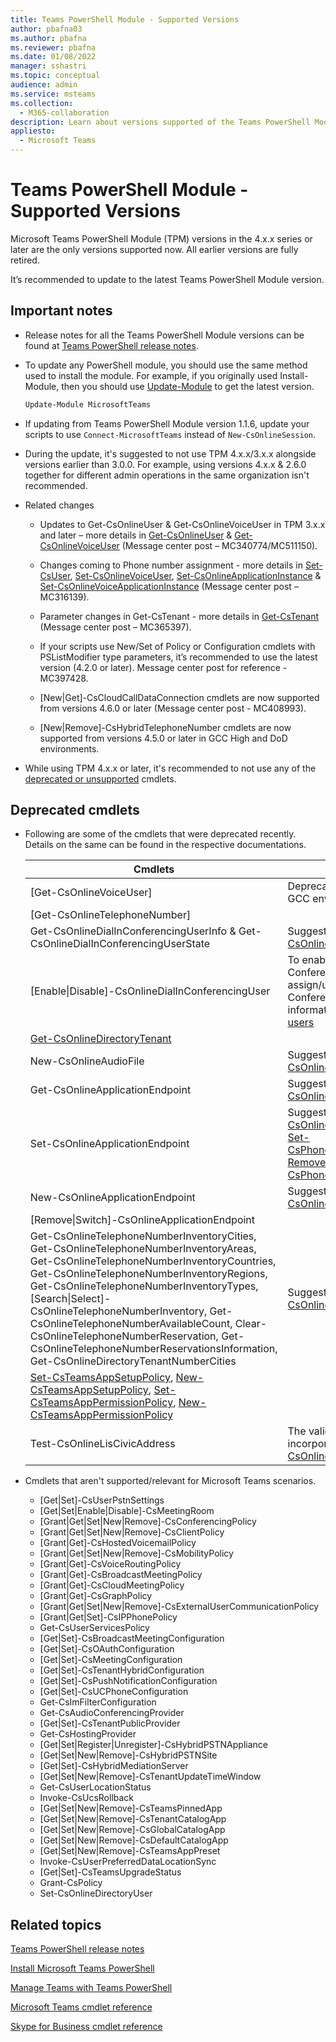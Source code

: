 ```yaml
---
title: Teams PowerShell Module - Supported Versions
author: pbafna03
ms.author: pbafna
ms.reviewer: pbafna
ms.date: 01/08/2022
manager: sshastri
ms.topic: conceptual
audience: admin
ms.service: msteams
ms.collection:
  - M365-collaboration
description: Learn about versions supported of the Teams PowerShell Module, used for administration of Microsoft Teams.
appliesto:
  - Microsoft Teams
---
```


# Teams PowerShell Module - Supported Versions

Microsoft Teams PowerShell Module (TPM) versions in the 4.x.x series or later are the only versions supported now. All earlier versions are fully retired. 

It’s recommended to update to the latest Teams PowerShell Module version.


## Important notes

- Release notes for all the Teams PowerShell Module versions can be found at [Teams PowerShell release notes](teams-powershell-release-notes.md).

- To update any PowerShell module, you should use the same method used to install the module. For example, if you originally used Install-Module, then you should use [Update-Module](/powershell/module/powershellget/update-module) to get the latest version.

  ```powershell
  Update-Module MicrosoftTeams
  ```

- If updating from Teams PowerShell Module version 1.1.6, update your scripts to use `Connect-MicrosoftTeams` instead of `New-CsOnlineSession`.

- During the update, it's suggested to not use TPM 4.x.x/3.x.x alongside versions earlier than 3.0.0. For example, using versions 4.x.x & 2.6.0 together for different admin operations in the same organization isn't recommended.

- Related changes
  - Updates to Get-CsOnlineUser & Get-CsOnlineVoiceUser in TPM 3.x.x and later – more details in [Get-CsOnlineUser](/powershell/module/teams/get-csonlineuser) & [Get-CsOnlineVoiceUser](/powershell/module/teams/get-csonlinevoiceuser) (Message center post – MC340774/MC511150).

  - Changes coming to Phone number assignment - more details in [Set-CsUser](/powershell/module/teams/set-csuser), [Set-CsOnlineVoiceUser](/powershell/module/teams/set-csonlinevoiceuser), [Set-CsOnlineApplicationInstance](/powershell/module/teams/set-csonlineapplicationinstance) & [Set-CsOnlineVoiceApplicationInstance](/powershell/module/teams/set-csonlinevoiceapplicationinstance) (Message center post – MC316139).

  - Parameter changes in Get-CsTenant - more details in [Get-CsTenant](/powershell/module/teams/get-cstenant) (Message center post – MC365397).
  
  - If your scripts use New/Set of Policy or Configuration cmdlets with PSListModifier type parameters, it’s recommended to use the latest version (4.2.0 or later). Message center post for reference - MC397428.

  - [New|Get]-CsCloudCallDataConnection cmdlets are now supported from versions 4.6.0 or later (Message center post - MC408993).
  
  - [New|Remove]-CsHybridTelephoneNumber cmdlets are now supported from versions 4.5.0 or later in GCC High and DoD environments.


- While using TPM 4.x.x or later, it's recommended to not use any of the [deprecated or unsupported](#deprecated-cmdlets) cmdlets.

## Deprecated cmdlets

- Following are some of the cmdlets that were deprecated recently. Details on the same can be found in the respective documentations.

  | Cmdlets | Notes |
  |------- | -------------------- |
  | [Get-CsOnlineVoiceUser] | Deprecated only in commercial & GCC environments currently |
  | [Get-CsOnlineTelephoneNumber] | |
  | Get-CsOnlineDialInConferencingUserInfo & Get-CsOnlineDialInConferencingUserState | Suggested alternative is [Get-CsOnlineDialInConferencingUser](/powershell/module/teams/get-csonlinedialinconferencinguser) |
  | [Enable\|Disable]-CsOnlineDialInConferencingUser | To enable/disable Audio Conferencing for a user, assign/unassign the Audio Conferencing license, more information at [Assign licenses to users](/microsoft-365/admin/manage/assign-licenses-to-users) |
  | [Get-CsOnlineDirectoryTenant](/powershell/module/teams/get-csonlinedirectorytenant) | |
  | New-CsOnlineAudioFile | Suggested alternative is [Import-CsOnlineAudioFile](/powershell/module/teams/import-csonlineaudiofile) |
  | Get-CsOnlineApplicationEndpoint | Suggested alternative is [Get-CsOnlineApplicationInstance](/powershell/module/teams/get-csonlineapplicationinstance) |
  | Set-CsOnlineApplicationEndpoint | Suggested alternatives are [Set-CsOnlineApplicationInstance](/powershell/module/teams/set-csonlineapplicationinstance), [Set-CsPhoneNumberAssignment](/powershell/module/teams/set-csphonenumberassignment) & [Remove-CsPhoneNumberAssignment](/powershell/module//teams/remove-csphonenumberassignment)  |
  | New-CsOnlineApplicationEndpoint | Suggested alternative is [New-CsOnlineApplicationInstance](/powershell/module/teams/new-csonlineapplicationinstance) |
  | [Remove\|Switch]-CsOnlineApplicationEndpoint | |
  | Get-CsOnlineTelephoneNumberInventoryCities, Get-CsOnlineTelephoneNumberInventoryAreas, Get-CsOnlineTelephoneNumberInventoryCountries, Get-CsOnlineTelephoneNumberInventoryRegions, Get-CsOnlineTelephoneNumberInventoryTypes, [Search\|Select]-CsOnlineTelephoneNumberInventory, Get-CsOnlineTelephoneNumberAvailableCount, Clear-CsOnlineTelephoneNumberReservation, Get-CsOnlineTelephoneNumberReservationsInformation, Get-CsOnlineDirectoryTenantNumberCities | Suggested alternative is [New-CsOnlineTelephoneNumberOrder](/powershell/module/teams/new-csonlinetelephonenumberorder) |
  | [Set-CsTeamsAppSetupPolicy](/powershell/module/teams/set-csteamsappsetuppolicy), [New-CsTeamsAppSetupPolicy](/powershell/module/teams/new-csteamsappsetuppolicy), [Set-CsTeamsAppPermissionPolicy](/powershell/module/teams/set-csteamsapppermissionpolicy), [New-CsTeamsAppPermissionPolicy](/powershell/module/teams/new-csteamsapppermissionpolicy) | |
  | Test-CsOnlineLisCivicAddress | The validation checks are incorporated into [New-CsOnlineLisCivicAddress](/powershell/module/teams/new-csonlineliscivicaddress) |

- Cmdlets that aren't supported/relevant for Microsoft Teams scenarios.
  - [Get|Set]-CsUserPstnSettings
  - [Get|Set|Enable|Disable]-CsMeetingRoom
  - [Grant|Get|Set|New|Remove]-CsConferencingPolicy
  - [Grant|Get|Set|New|Remove]-CsClientPolicy
  - [Grant|Get]-CsHostedVoicemailPolicy
  - [Grant|Get|Set|New|Remove]-CsMobilityPolicy
  - [Grant|Get]-CsVoiceRoutingPolicy
  - [Grant|Get]-CsBroadcastMeetingPolicy
  - [Grant|Get]-CsCloudMeetingPolicy
  - [Grant|Get]-CsGraphPolicy
  - [Grant|Get|Set|New|Remove]-CsExternalUserCommunicationPolicy
  - [Grant|Get|Set]-CsIPPhonePolicy
  - Get-CsUserServicesPolicy
  - [Get|Set]-CsBroadcastMeetingConfiguration
  - [Get|Set]-CsOAuthConfiguration
  - [Get|Set]-CsMeetingConfiguration
  - [Get|Set]-CsTenantHybridConfiguration
  - [Get|Set]-CsPushNotificationConfiguration
  - [Get|Set]-CsUCPhoneConfiguration
  - Get-CsImFilterConfiguration
  - Get-CsAudioConferencingProvider
  - [Get|Set]-CsTenantPublicProvider
  - Get-CsHostingProvider
  - [Get|Set|Register|Unregister]-CsHybridPSTNAppliance
  - [Get|Set|New|Remove]-CsHybridPSTNSite
  - [Get|Set]-CsHybridMediationServer
  - [Get|Set|New|Remove]-CsTenantUpdateTimeWindow
  - Get-CsUserLocationStatus
  - Invoke-CsUcsRollback
  - [Get|Set|New|Remove]-CsTeamsPinnedApp
  - [Get|Set|New|Remove]-CsTenantCatalogApp
  - [Get|Set|New|Remove]-CsGlobalCatalogApp
  - [Get|Set|New|Remove]-CsDefaultCatalogApp
  - [Get|Set|New|Remove]-CsTeamsAppPreset
  - Invoke-CsUserPreferredDataLocationSync
  - [Get|Set]-CsTeamsUpgradeStatus
  - Grant-CsPolicy
  - Set-CsOnlineDirectoryUser

## Related topics

[Teams PowerShell release notes](teams-powershell-release-notes.md)

[Install Microsoft Teams PowerShell](teams-powershell-install.md)

[Manage Teams with Teams PowerShell](teams-powershell-managing-teams.md)

[Microsoft Teams cmdlet reference](/powershell/module/teams)

[Skype for Business cmdlet reference](/powershell/module/teams)
